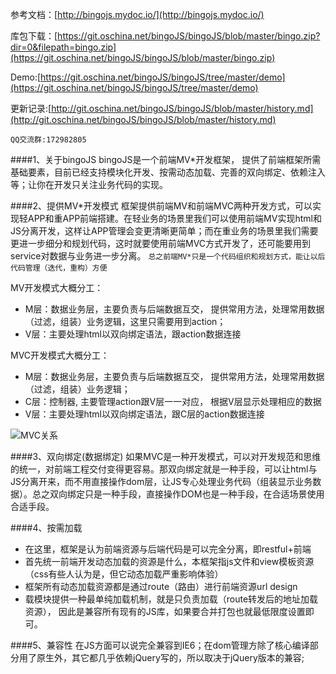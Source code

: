 参考文档：[http://bingojs.mydoc.io/](http://bingojs.mydoc.io/)

库包下载：[https://git.oschina.net/bingoJS/bingoJS/blob/master/bingo.zip?dir=0&filepath=bingo.zip](https://git.oschina.net/bingoJS/bingoJS/blob/master/bingo.zip)

Demo:[https://git.oschina.net/bingoJS/bingoJS/tree/master/demo](https://git.oschina.net/bingoJS/bingoJS/tree/master/demo)

更新记录:[http://git.oschina.net/bingoJS/bingoJS/blob/master/history.md](http://git.oschina.net/bingoJS/bingoJS/blob/master/history.md)

`QQ交流群:172982805`


####1、关于bingoJS
bingoJS是一个前端MV*开发框架， 提供了前端框架所需基础要素，目前已经支持模块化开发、按需动态加载、完善的双向绑定、依赖注入等；让你在开发只关注业务代码的实现。


####2、提供MV*开发模式
框架提供前端MV和前端MVC两种开发方式，可以实现轻APP和重APP前端搭建。在轻业务的场景里我们可以使用前端MV实现html和JS分离开发，这样让APP管理会变更清晰更简单；而在重业务的场景里我们需要更进一步细分和规划代码，这时就要使用前端MVC方式开发了，还可能要用到service对数据与业务进一步分离。
`总之前端MV*只是一个代码组织和规划方式，能让以后代码管理（迭代，重构）方便`

MV开发模式大概分工：
- M层：数据业务层，主要负责与后端数据互交， 提供常用方法，处理常用数据（过滤，组装）业务逻辑，这里只需要用到action；
- V层：主要处理html以双向绑定语法，跟action数据连接


MVC开发模式大概分工：
- M层：数据业务层，主要负责与后端数据互交， 提供常用方法，处理常用数据（过滤，组装）业务逻辑；
- C层：控制器, 主要管理action跟V层一一对应， 根据V层显示处理相应的数据
- V层：主要处理html以双向绑定语法，跟C层的action数据连接

![MVC关系](https://static.oschina.net/uploads/img/201505/15225353_hp0I.png "MVC关系")

####3、双向绑定(数据绑定)
如果MVC是一种开发模式，可以对开发规范和思维的统一，对前端工程交付变得更容易。那双向绑定就是一种手段，可以让html与JS分离开来，而不用直接操作dom层，让JS专心处理业务代码（组装显示业务数据）。总之双向绑定只是一种手段，直接操作DOM也是一种手段，在合适场景使用合适手段。

####4、按需加载
- 在这里，框架是认为前端资源与后端代码是可以完全分离，即restful+前端
- 首先统一前端开发动态加载的资源是什么，本框架指js文件和view模板资源（css有些人认为是，但它动态加载严重影响体验）
- 框架所有动态加载资源都是通过route（路由）进行前端资源url design
- 载模块提供一种最单纯加载机制，就是只负责加载（route转发后的地址加载资源）， 因此是兼容所有现有的JS库，如果要合并打包也就最低限度设置即可。

####5、兼容性
在JS方面可以说完全兼容到IE6；在dom管理方除了核心编译部分用了原生外，其它都几乎依赖jQuery写的，所以取决于jQuery版本的兼容;